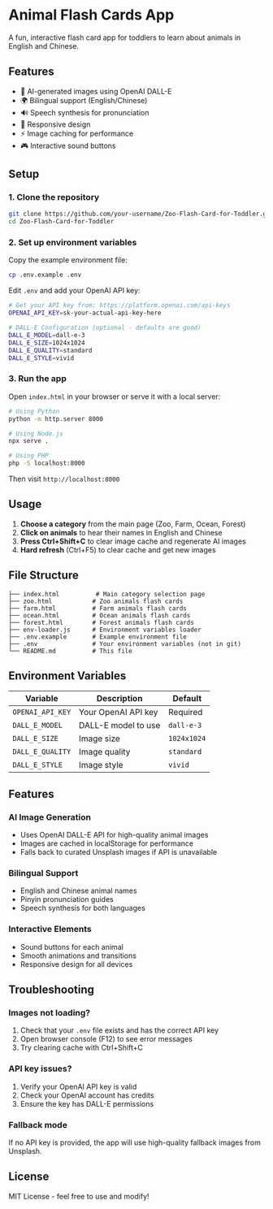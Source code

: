 # Animal Flash Cards App

A fun, interactive flash card app for toddlers to learn about animals in English and Chinese.

## Features

- 🎨 AI-generated images using OpenAI DALL-E
- 🌍 Bilingual support (English/Chinese)
- 🔊 Speech synthesis for pronunciation
- 📱 Responsive design
- ⚡ Image caching for performance
- 🎮 Interactive sound buttons

## Setup

### 1. Clone the repository
```bash
git clone https://github.com/your-username/Zoo-Flash-Card-for-Toddler.git
cd Zoo-Flash-Card-for-Toddler
```

### 2. Set up environment variables

Copy the example environment file:
```bash
cp .env.example .env
```

Edit `.env` and add your OpenAI API key:
```bash
# Get your API key from: https://platform.openai.com/api-keys
OPENAI_API_KEY=sk-your-actual-api-key-here

# DALL-E Configuration (optional - defaults are good)
DALL_E_MODEL=dall-e-3
DALL_E_SIZE=1024x1024
DALL_E_QUALITY=standard
DALL_E_STYLE=vivid
```

### 3. Run the app

Open `index.html` in your browser or serve it with a local server:

```bash
# Using Python
python -m http.server 8000

# Using Node.js
npx serve .

# Using PHP
php -S localhost:8000
```

Then visit `http://localhost:8000`

## Usage

1. **Choose a category** from the main page (Zoo, Farm, Ocean, Forest)
2. **Click on animals** to hear their names in English and Chinese
3. **Press Ctrl+Shift+C** to clear image cache and regenerate AI images
4. **Hard refresh** (Ctrl+F5) to clear cache and get new images

## File Structure

```
├── index.html          # Main category selection page
├── zoo.html           # Zoo animals flash cards
├── farm.html          # Farm animals flash cards
├── ocean.html         # Ocean animals flash cards
├── forest.html        # Forest animals flash cards
├── env-loader.js      # Environment variables loader
├── .env.example       # Example environment file
├── .env               # Your environment variables (not in git)
└── README.md          # This file
```

## Environment Variables

| Variable | Description | Default |
|----------|-------------|---------|
| `OPENAI_API_KEY` | Your OpenAI API key | Required |
| `DALL_E_MODEL` | DALL-E model to use | `dall-e-3` |
| `DALL_E_SIZE` | Image size | `1024x1024` |
| `DALL_E_QUALITY` | Image quality | `standard` |
| `DALL_E_STYLE` | Image style | `vivid` |

## Features

### AI Image Generation
- Uses OpenAI DALL-E API for high-quality animal images
- Images are cached in localStorage for performance
- Falls back to curated Unsplash images if API is unavailable

### Bilingual Support
- English and Chinese animal names
- Pinyin pronunciation guides
- Speech synthesis for both languages

### Interactive Elements
- Sound buttons for each animal
- Smooth animations and transitions
- Responsive design for all devices

## Troubleshooting

### Images not loading?
1. Check that your `.env` file exists and has the correct API key
2. Open browser console (F12) to see error messages
3. Try clearing cache with Ctrl+Shift+C

### API key issues?
1. Verify your OpenAI API key is valid
2. Check your OpenAI account has credits
3. Ensure the key has DALL-E permissions

### Fallback mode
If no API key is provided, the app will use high-quality fallback images from Unsplash.

## License

MIT License - feel free to use and modify!
